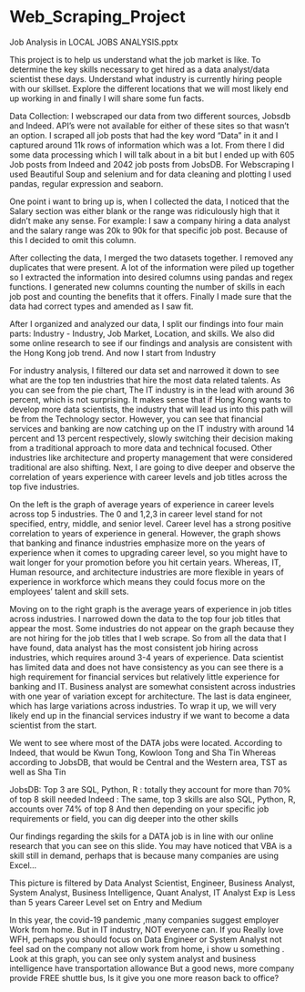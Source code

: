 # Web_Scraping_Project

Job Analysis in LOCAL JOBS ANALYSIS.pptx

 This project is to help us understand what the job market is like. To determine the key skills necessary to get hired as a data analyst/data scientist these days. Understand what industry is currently hiring people with our skillset. Explore the different locations that we will most likely end up working in and finally I will share some fun facts.
 
 Data Collection: 
I webscraped our data from two different sources, Jobsdb and Indeed. API’s were not available for either of these sites so that wasn’t an option. I scraped all job posts that had the key word “Data” in it and I captured around 11k rows of information which was a lot. From there I did some data processing which I will talk about in a bit but I ended up with 605 Job posts from Indeed and 2042 job posts from JobsDB. For Webscraping I used Beautiful Soup and selenium and for data cleaning and plotting I used pandas, regular expression and seaborn. 

One point i want to bring up is, when I collected the data, I noticed that the Salary section was either blank or the range was ridiculously high that it didn’t make any sense. For example: I saw a company hiring a data analyst and the salary range was 20k to 90k for that specific job post. Because of this I decided to omit this column.  

After collecting the data, I merged the two datasets together. I removed any duplicates that were present. A lot of the information were piled up together so I extracted the information into desired columns using pandas and regex functions. I generated new columns counting the number of skills in each job post and counting the benefits that it offers. Finally I made sure that the data had correct types and amended as I saw fit.

After I organized and analyzed our data,  I split our findings into four main parts: Industry - Industry, Job Market, Location, and skills. We also did some online research to see if our findings and analysis are consistent with the Hong Kong job trend.  And now I start from Industry

For industry analysis, I filtered our data set and narrowed it down to see what are the top ten industries that hire the most data related talents. As you can see from the pie chart, The IT industry is in the lead with around 36 percent, which is not surprising. It makes sense that if Hong Kong wants to develop more data scientists, the industry that will lead us into this path will be from the Technology sector. However, you can see that financial services and banking are now catching up on the IT industry with around 14 percent and 13 percent respectively, slowly switching their decision making from a traditional approach to more data and technical focused. Other industries like architecture and property management that were considered traditional are also shifting. Next, I are going to dive deeper and observe the correlation of years experience with career levels and job titles across the top five industries.

On the left is the graph of average years of experience in career levels across top 5 industries. The 0 and 1,2,3 in career level stand for not specified, entry, middle, and senior level. Career level has a strong positive correlation to years of experience in general. However, the graph shows that banking and finance industries emphasize more on the years of experience when it comes to upgrading career level, so you might have to wait longer for your promotion before you hit certain years.  Whereas, IT, Human resource, and architecture industries are more flexible in years of experience in workforce which means they could focus more on the employees’ talent and skill sets. 

Moving on to the right graph is the average years of experience in job titles across industries. I narrowed down the data to the top four job titles that appear the most. Some industries do not appear on the graph because they are not hiring for the job titles that I web scrape. So from all the data that I have found, data analyst has the most consistent job hiring across industries, which requires around 3-4 years of experience. Data scientist has limited data and does not have consistency as you can see there is a high requirement for financial services but relatively little experience for banking and IT. Business analyst are somewhat consistent across industries with one year of variation except for architecture. The last is data engineer, which has large variations across industries. To wrap it up, we will very likely end up in the financial services industry if we want to become a data scientist from the start.

We went to see where most of the DATA jobs were located.
According to Indeed, that would be Kwun Tong, Kowloon Tong and Sha Tin
Whereas according to JobsDB, that would be Central and the Western area, TST as well as Sha Tin

JobsDB:
Top 3 are SQL, Python, R : totally they account for more than 70% of  top 8 skill needed
Indeed :
The same, top 3 skills are also SQL,  Python, R, accounts over 74% of top 8
And then depending on your specific job requirements or field, you can dig deeper into the other skills

Our findings regarding the skils for a DATA job is in line with our online research that you can see on this slide.  You may have noticed that VBA is a skill still in demand, perhaps that is because many companies are using Excel...

This picture is filtered by Data Analyst Scientist, Engineer, Business Analyst, System Analyst, Business Intelligence, Quant Analyst, IT Analyst
Exp is Less than 5 years
Career Level set on Entry and Medium

In this year, the covid-19 pandemic ,many companies suggest employer Work from home.
But in IT industry, NOT everyone can.
If you Really love WFH, perhaps you should focus on Data Engineer or System Analyst
not feel sad on the company not allow work from home, i show u something .
Look at this graph, you can see only system analyst and business intelligence have transportation allowance
But a good news,  more company provide FREE shuttle bus, Is it give you one more reason back to office?
